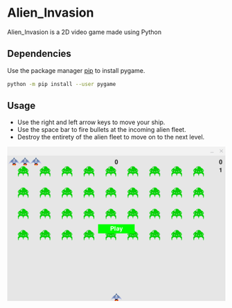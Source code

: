 # Alien_Invasion

Alien_Invasion is a 2D video game made using Python

## Dependencies

Use the package manager [pip](https://pip.pypa.io/en/stable/) to install pygame.

```bash
python -m pip install --user pygame
```

## Usage

* Use the right and left arrow keys to move your ship.
* Use the space bar to fire bullets at the incoming alien fleet.
* Destroy the entirety of the alien fleet to move on to the next level.

![ScreenShot](images/Working%20Screenshot.png)
